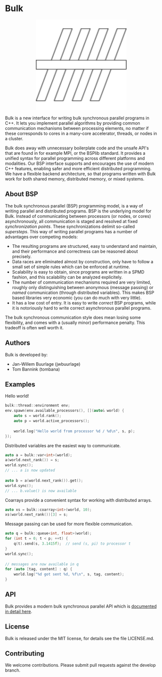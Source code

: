 Bulk
====

<center>

![image](images/logo.svg)

</center>

Bulk is a new interface for writing bulk synchronous parallel programs in C++.
It lets you implement parallel algorithms by providing common communication mechanisms
between processing elements, no matter if these corresponds to cores in a many-core accelerator,
threads, or nodes in a cluster.

Bulk does away with unnecessary boilerplate  code and the unsafe API's that are found in for example MPI, or the BSPlib standard. It provides a unified syntax for parallel programming across different platforms and modalities.
Our BSP interface supports and encourages the use of modern C++ features, enabling safer and more efficient distributed programming. We have a flexible backend architecture,
so that programs written with Bulk work for both shared memory, distributed memory, or mixed systems.

About BSP
---------

The bulk synchronous parallel (BSP) programming model, is a way of writing parallel and distributed programs. BSP is the underlying model for Bulk. Instead of communicating between processors (or nodes, or cores) asynchronously, all communication is staged and resolved at fixed _synchronization points_. These synchronizations delimit so-called _supersteps_. This way of writing parallel programs has a number of advantages over competing models:

- The resulting programs are structured, easy to understand and maintain, and their performance and correctness can be reasoned about precisely.
- Data races are eliminated almost by construction, only have to follow a small set of simple rules which can be enforced at runtime.
- Scalability is easy to obtain, since programs are written in a SPMD fashion, and this scalability can be analyzed explicitely.
- The number of communication mechanisms required are very limited, roughly only distinguishing between anonymous (message passing) or _named_ communication (through distributed variables). This makes BSP based libraries very economic (you can do much with very little).
- It has a low cost of entry. It is easy to write _correct_ BSP programs, while it is notoriously hard to write correct asynchronous parallel programs.

The bulk synchronous communication style does mean losing some flexibility, and comes with a (usually minor) performance penalty. This tradeoff is often well worth it.

Authors
-------

Bulk is developed by:

* Jan-Willem Buurlage (jwbuurlage)
* Tom Bannink (tombana)

Examples
--------

Hello world!

```cpp
bulk::thread::environment env;
env.spawn(env.available_processors(), [](auto& world) {
    auto s = world.rank();
    auto p = world.active_processors();

    world.log("Hello world from processor %d / %d\n", s, p);
});
```

Distributed variables are the easiest way to communicate.

```cpp
auto a = bulk::var<int>(world);
a(world.next_rank()) = s;
world.sync();
// ... a is now updated

auto b = a(world.next_rank()).get();
world.sync();
// ... b.value() is now available
```

Coarrays provide a convenient syntax for working with distributed arrays.

```cpp
auto xs = bulk::coarray<int>(world, 10);
xs(world.next_rank())[3] = s;
```

Message passing can be used for more flexible communication.

```cpp
auto q = bulk::queue<int, float>(world);
for (int t = 0; t < p; ++t) {
    q(t).send(s, 3.1415f);  // send (s, pi) to processor t
}
world.sync();

// messages are now available in q
for (auto [tag, content] : q) {
    world.log("%d got sent %d, %f\n", s, tag, content);
}
```

API
---

Bulk provides a modern bulk synchronous parallel API which is [documented in detail here](api/index.md).

License
-------

Bulk is released under the MIT license, for details see the file LICENSE.md.

Contributing
------------

We welcome contributions. Please submit pull requests against the develop branch.


[^1]: Single program multiple data, meaning that every processor runs the same code but on different data.

